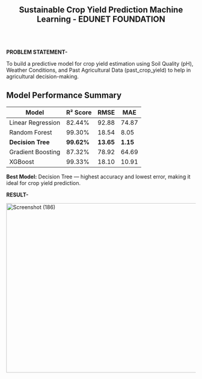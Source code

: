 <br><br>
<h2 align="center"><b>Sustainable Crop Yield Prediction Machine Learning - EDUNET FOUNDATION</b></h2>
<br><br>

<b>PROBLEM STATEMENT-</b>

To build a predictive model for crop yield estimation using Soil Quality (pH), Weather Conditions, and Past Agricultural Data (past_crop_yield) to help in agricultural decision-making.


## Model Performance Summary

| Model           | R² Score | RMSE  | MAE   |
|-----------------|----------|-------|-------|
| Linear Regression | 82.44% | 92.88 | 74.87 |
| Random Forest     | 99.30% | 18.54 | 8.05  |
| **Decision Tree** | **99.62%** | **13.65** | **1.15** |
| Gradient Boosting | 87.32% | 78.92 | 64.69 |
| XGBoost           | 99.33% | 18.10 | 10.91 |

**Best Model:** Decision Tree — highest accuracy and lowest error, making it ideal for crop yield prediction.


<b>RESULT-</b>

<img width="800" height="450" alt="Screenshot (186)" src="https://github.com/user-attachments/assets/9cd5da1e-e235-4c38-980e-04e4d29d35ef" />
